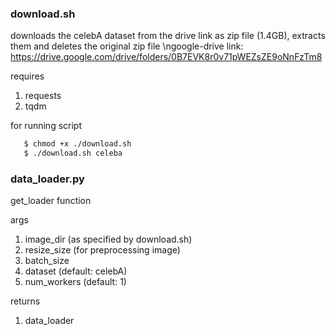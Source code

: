 ### download.sh

downloads the celebA dataset from the drive link as zip file (1.4GB), extracts them and deletes the original zip file
\ngoogle-drive link: https://drive.google.com/drive/folders/0B7EVK8r0v71pWEZsZE9oNnFzTm8

requires

1) requests
2) tqdm

for running script

```bash
   $ chmod +x ./download.sh
   $ ./download.sh celeba
```

### data_loader.py

get_loader function

args

1) image_dir (as specified by download.sh)
2) resize_size (for preprocessing image)
3) batch_size
4) dataset (default: celebA)
4) num_workers (default: 1)

returns

1) data_loader



